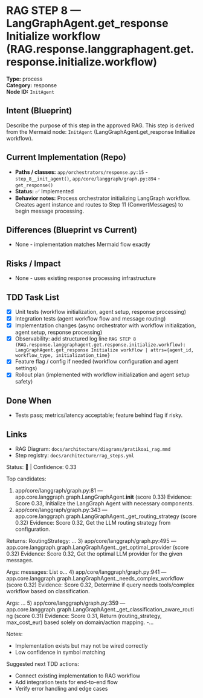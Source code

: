 # RAG STEP 8 — LangGraphAgent.get_response Initialize workflow (RAG.response.langgraphagent.get.response.initialize.workflow)

**Type:** process  
**Category:** response  
**Node ID:** `InitAgent`

## Intent (Blueprint)
Describe the purpose of this step in the approved RAG. This step is derived from the Mermaid node: `InitAgent` (LangGraphAgent.get_response Initialize workflow).

## Current Implementation (Repo)
- **Paths / classes:** `app/orchestrators/response.py:15` - `step_8__init_agent()`, `app/core/langgraph/graph.py:894` - `get_response()`
- **Status:** ✅ Implemented
- **Behavior notes:** Process orchestrator initializing LangGraph workflow. Creates agent instance and routes to Step 11 (ConvertMessages) to begin message processing.

## Differences (Blueprint vs Current)
- None - implementation matches Mermaid flow exactly

## Risks / Impact
- None - uses existing response processing infrastructure

## TDD Task List
- [x] Unit tests (workflow initialization, agent setup, response processing)
- [x] Integration tests (agent workflow flow and message routing)
- [x] Implementation changes (async orchestrator with workflow initialization, agent setup, response processing)
- [x] Observability: add structured log line
  `RAG STEP 8 (RAG.response.langgraphagent.get.response.initialize.workflow): LangGraphAgent.get_response Initialize workflow | attrs={agent_id, workflow_type, initialization_time}`
- [x] Feature flag / config if needed (workflow configuration and agent settings)
- [x] Rollout plan (implemented with workflow initialization and agent setup safety)

## Done When
- Tests pass; metrics/latency acceptable; feature behind flag if risky.

## Links
- RAG Diagram: `docs/architecture/diagrams/pratikoai_rag.mmd`
- Step registry: `docs/architecture/rag_steps.yml`


<!-- AUTO-AUDIT:BEGIN -->
Status: 🔌  |  Confidence: 0.33

Top candidates:
1) app/core/langgraph/graph.py:81 — app.core.langgraph.graph.LangGraphAgent.__init__ (score 0.33)
   Evidence: Score 0.33, Initialize the LangGraph Agent with necessary components.
2) app/core/langgraph/graph.py:343 — app.core.langgraph.graph.LangGraphAgent._get_routing_strategy (score 0.32)
   Evidence: Score 0.32, Get the LLM routing strategy from configuration.

Returns:
    RoutingStrategy: ...
3) app/core/langgraph/graph.py:495 — app.core.langgraph.graph.LangGraphAgent._get_optimal_provider (score 0.32)
   Evidence: Score 0.32, Get the optimal LLM provider for the given messages.

Args:
    messages: List o...
4) app/core/langgraph/graph.py:941 — app.core.langgraph.graph.LangGraphAgent._needs_complex_workflow (score 0.32)
   Evidence: Score 0.32, Determine if query needs tools/complex workflow based on classification.

Args:
...
5) app/core/langgraph/graph.py:359 — app.core.langgraph.graph.LangGraphAgent._get_classification_aware_routing (score 0.31)
   Evidence: Score 0.31, Return (routing_strategy, max_cost_eur) based solely on domain/action mapping.
-...

Notes:
- Implementation exists but may not be wired correctly
- Low confidence in symbol matching

Suggested next TDD actions:
- Connect existing implementation to RAG workflow
- Add integration tests for end-to-end flow
- Verify error handling and edge cases
<!-- AUTO-AUDIT:END -->